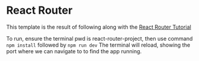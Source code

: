 # React Router

This template is the result of following along with the [React Router Tutorial](https://reactrouter.com/en/main/start/tutorial)

To run, ensure the terminal pwd is react-router-project, then use command `npm install` followed by `npm run dev`
The terminal will reload, showing the port where we can navigate to to find the app running.
